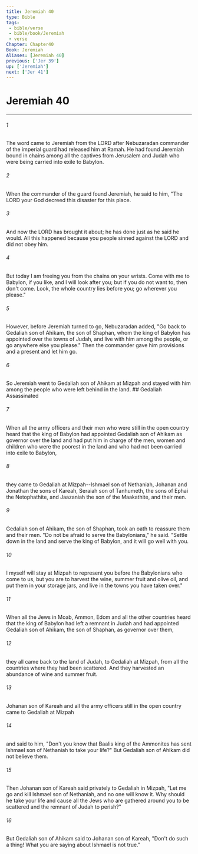 ```yaml
---
title: Jeremiah 40
type: Bible
tags:
 - bible/verse
 - bible/book/Jeremiah
 - verse
Chapter: Chapter40
Book: Jeremiah
Aliases: [Jeremiah 40]
previous: ['Jer 39']
up: ['Jeremiah']
next: ['Jer 41']
---
```

# Jeremiah 40

***


###### 1 
The word came to Jeremiah from the LORD after Nebuzaradan commander of the imperial guard had released him at Ramah. He had found Jeremiah bound in chains among all the captives from Jerusalem and Judah who were being carried into exile to Babylon. 

###### 2 
When the commander of the guard found Jeremiah, he said to him, "The LORD your God decreed this disaster for this place. 

###### 3 
And now the LORD has brought it about; he has done just as he said he would. All this happened because you people sinned against the LORD and did not obey him. 

###### 4 
But today I am freeing you from the chains on your wrists. Come with me to Babylon, if you like, and I will look after you; but if you do not want to, then don't come. Look, the whole country lies before you; go wherever you please." 

###### 5 
However, before Jeremiah turned to go, Nebuzaradan added, "Go back to Gedaliah son of Ahikam, the son of Shaphan, whom the king of Babylon has appointed over the towns of Judah, and live with him among the people, or go anywhere else you please." Then the commander gave him provisions and a present and let him go. 

###### 6 
So Jeremiah went to Gedaliah son of Ahikam at Mizpah and stayed with him among the people who were left behind in the land. ## Gedaliah Assassinated 

###### 7 
When all the army officers and their men who were still in the open country heard that the king of Babylon had appointed Gedaliah son of Ahikam as governor over the land and had put him in charge of the men, women and children who were the poorest in the land and who had not been carried into exile to Babylon, 

###### 8 
they came to Gedaliah at Mizpah--Ishmael son of Nethaniah, Johanan and Jonathan the sons of Kareah, Seraiah son of Tanhumeth, the sons of Ephai the Netophathite, and Jaazaniah the son of the Maakathite, and their men. 

###### 9 
Gedaliah son of Ahikam, the son of Shaphan, took an oath to reassure them and their men. "Do not be afraid to serve the Babylonians," he said. "Settle down in the land and serve the king of Babylon, and it will go well with you. 

###### 10 
I myself will stay at Mizpah to represent you before the Babylonians who come to us, but you are to harvest the wine, summer fruit and olive oil, and put them in your storage jars, and live in the towns you have taken over." 

###### 11 
When all the Jews in Moab, Ammon, Edom and all the other countries heard that the king of Babylon had left a remnant in Judah and had appointed Gedaliah son of Ahikam, the son of Shaphan, as governor over them, 

###### 12 
they all came back to the land of Judah, to Gedaliah at Mizpah, from all the countries where they had been scattered. And they harvested an abundance of wine and summer fruit. 

###### 13 
Johanan son of Kareah and all the army officers still in the open country came to Gedaliah at Mizpah 

###### 14 
and said to him, "Don't you know that Baalis king of the Ammonites has sent Ishmael son of Nethaniah to take your life?" But Gedaliah son of Ahikam did not believe them. 

###### 15 
Then Johanan son of Kareah said privately to Gedaliah in Mizpah, "Let me go and kill Ishmael son of Nethaniah, and no one will know it. Why should he take your life and cause all the Jews who are gathered around you to be scattered and the remnant of Judah to perish?" 

###### 16 
But Gedaliah son of Ahikam said to Johanan son of Kareah, "Don't do such a thing! What you are saying about Ishmael is not true." 
